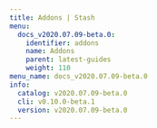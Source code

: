 ```yaml
---
title: Addons | Stash
menu:
  docs_v2020.07.09-beta.0:
    identifier: addons
    name: Addons
    parent: latest-guides
    weight: 110
menu_name: docs_v2020.07.09-beta.0
info:
  catalog: v2020.07.09-beta.0
  cli: v0.10.0-beta.1
  version: v2020.07.09-beta.0
---
```


